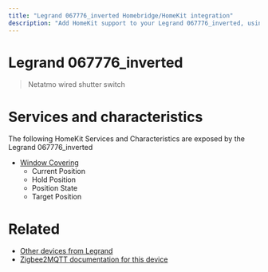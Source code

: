 ```yaml
---
title: "Legrand 067776_inverted Homebridge/HomeKit integration"
description: "Add HomeKit support to your Legrand 067776_inverted, using Homebridge, Zigbee2MQTT and homebridge-z2m."
---
```

<!---
This file has been GENERATED using src/docgen/docgen.ts
DO NOT EDIT THIS FILE MANUALLY!
-->
# Legrand 067776_inverted
> Netatmo wired shutter switch


# Services and characteristics
The following HomeKit Services and Characteristics are exposed by
the Legrand 067776_inverted

* [Window Covering](../../cover.md)
  * Current Position
  * Hold Position
  * Position State
  * Target Position


# Related
* [Other devices from Legrand](../index.md#legrand)
* [Zigbee2MQTT documentation for this device](https://www.zigbee2mqtt.io/devices/067776_inverted.html)